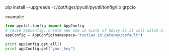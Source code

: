 pip install --upgreade -t /opt/tiger/pyutil/pyutil/tonfig/lib grpcio

example:
```python
from pyutil.tonfig import AppConfig
# reuse appConfig, create new one is kinds of heavy as it will watch k/v in new thread
appConfig = AppConfig(namespace="toutiao.im.gateway/default")

print appConfig.get_all()
print appConfig.get("your_key")
```
